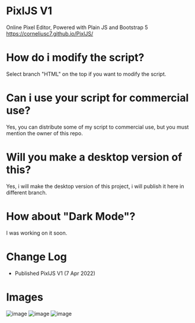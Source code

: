 # PixlJS V1
Online Pixel Editor, Powered with Plain JS and Bootstrap 5
https://corneliusc7.github.io/PixlJS/
# How do i modify the script?
Select branch "HTML" on the top if you want to modify the script.
# Can i use your script for commercial use?
Yes, you can distribute some of my script to commercial use, but you must mention the owner of this repo.
# Will you make a desktop version of this?
Yes, i will make the desktop version of this project, i will publish it here in different branch.
# How about "Dark Mode"?
I was working on it soon.
# Change Log
- Published PixlJS V1 (7 Apr 2022)
# Images
![image](https://user-images.githubusercontent.com/84184180/162099547-cd1756c9-f85b-4f2f-8d14-2cb6c762b575.png)
![image](https://user-images.githubusercontent.com/84184180/162099659-95f2caa9-2f3b-4ec1-81e7-1a4c9789d5e0.png)
![image](https://user-images.githubusercontent.com/84184180/162099692-0a2d0b8c-fc11-478e-9c06-32628127a7d0.png)


